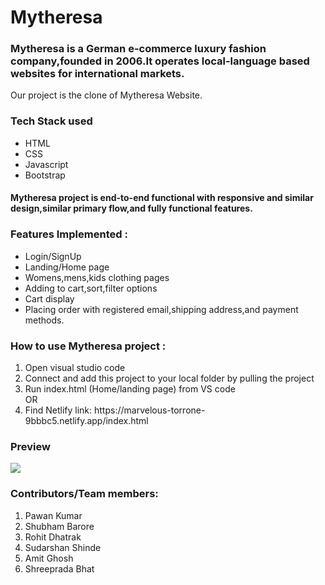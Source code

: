 # Mytheresa
<h3>Mytheresa is a German e-commerce luxury fashion company,founded in 2006.It operates local-language based websites for international markets.</h3>

Our project is the clone of Mytheresa Website.

<h3>Tech Stack used</h3>
<ul>
<li>HTML</li>
<li>CSS</li>
<li>Javascript</li>
<li>Bootstrap</li>
</ul>

<h4>Mytheresa project is end-to-end functional with responsive and similar design,similar primary flow,and fully functional features.</h4>

<h3>Features Implemented :</h3>
<ul>
<li>Login/SignUp</li>
<li>Landing/Home page</li>
<li>Womens,mens,kids clothing pages</li>
<li>Adding to cart,sort,filter options</li>
<li>Cart display</li>
<li>Placing order with registered email,shipping address,and payment methods.</li>
</ul>

<h3>How to use Mytheresa project :</h3>
<ol>
<li>Open visual studio code</li>
<li>Connect and add this project to your local folder by pulling the project</li>
<li>Run index.html (Home/landing page) from VS code </li>
OR
<li>Find Netlify link: https://marvelous-torrone-9bbbc5.netlify.app/index.html</li>
</ol>

<h3>Preview</h3>
<img src="https://user-images.githubusercontent.com/25506229/188799423-c6b45a4d-baa6-46ae-936f-d3ce0ca22e40.PNG"/>


<h3>Contributors/Team members:</h3>
<ol>
<li>Pawan Kumar</li>
<li>Shubham Barore</li>
<li>Rohit Dhatrak</li>
<li>Sudarshan Shinde</li>
<li>Amit Ghosh</li>
<li>Shreeprada Bhat</li>
</ol>
